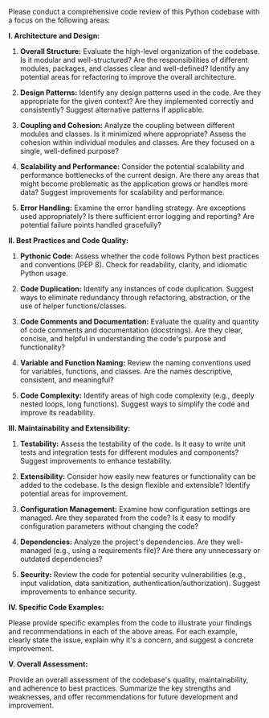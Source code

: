 Please conduct a comprehensive code review of this Python codebase with a focus on the following areas:

**I. Architecture and Design:**

1.  **Overall Structure:** Evaluate the high-level organization of the codebase. Is it modular and well-structured? Are the responsibilities of different modules, packages, and classes clear and well-defined?  Identify any potential areas for refactoring to improve the overall architecture.

2.  **Design Patterns:** Identify any design patterns used in the code. Are they appropriate for the given context? Are they implemented correctly and consistently?  Suggest alternative patterns if applicable.

3.  **Coupling and Cohesion:** Analyze the coupling between different modules and classes. Is it minimized where appropriate? Assess the cohesion within individual modules and classes. Are they focused on a single, well-defined purpose?

4.  **Scalability and Performance:**  Consider the potential scalability and performance bottlenecks of the current design. Are there any areas that might become problematic as the application grows or handles more data? Suggest improvements for scalability and performance.

5.  **Error Handling:** Examine the error handling strategy. Are exceptions used appropriately? Is there sufficient error logging and reporting? Are potential failure points handled gracefully?

**II. Best Practices and Code Quality:**

1.  **Pythonic Code:**  Assess whether the code follows Python best practices and conventions (PEP 8).  Check for readability, clarity, and idiomatic Python usage.

2.  **Code Duplication:** Identify any instances of code duplication. Suggest ways to eliminate redundancy through refactoring, abstraction, or the use of helper functions/classes.

3.  **Code Comments and Documentation:** Evaluate the quality and quantity of code comments and documentation (docstrings). Are they clear, concise, and helpful in understanding the code's purpose and functionality?

4.  **Variable and Function Naming:** Review the naming conventions used for variables, functions, and classes. Are the names descriptive, consistent, and meaningful?

5.  **Code Complexity:** Identify areas of high code complexity (e.g., deeply nested loops, long functions). Suggest ways to simplify the code and improve its readability.

**III. Maintainability and Extensibility:**

1.  **Testability:** Assess the testability of the code. Is it easy to write unit tests and integration tests for different modules and components? Suggest improvements to enhance testability.

2.  **Extensibility:** Consider how easily new features or functionality can be added to the codebase. Is the design flexible and extensible? Identify potential areas for improvement.

3.  **Configuration Management:** Examine how configuration settings are managed. Are they separated from the code? Is it easy to modify configuration parameters without changing the code?

4.  **Dependencies:** Analyze the project's dependencies. Are they well-managed (e.g., using a requirements file)? Are there any unnecessary or outdated dependencies?

5.  **Security:**  Review the code for potential security vulnerabilities (e.g., input validation, data sanitization, authentication/authorization). Suggest improvements to enhance security.

**IV. Specific Code Examples:**

Please provide specific examples from the code to illustrate your findings and recommendations in each of the above areas.  For each example, clearly state the issue, explain why it's a concern, and suggest a concrete improvement.

**V. Overall Assessment:**

Provide an overall assessment of the codebase's quality, maintainability, and adherence to best practices. Summarize the key strengths and weaknesses, and offer recommendations for future development and improvement.
